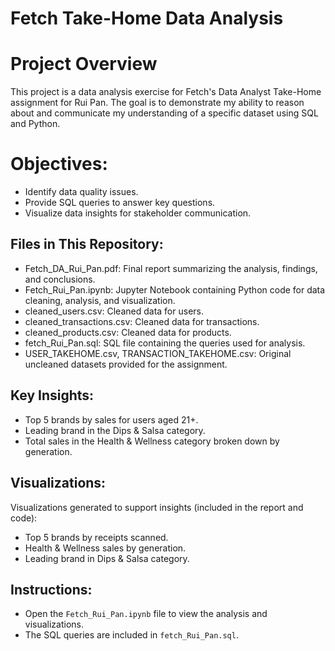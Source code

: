 # Fetch Take-Home Data Analysis

# Project Overview
This project is a data analysis exercise for Fetch's Data Analyst Take-Home assignment for Rui Pan. The goal is to demonstrate my ability to reason about and communicate my understanding of a specific dataset using SQL and Python.

# Objectives:
- Identify data quality issues.
- Provide SQL queries to answer key questions.
- Visualize data insights for stakeholder communication.

## Files in This Repository:
- Fetch_DA_Rui_Pan.pdf: Final report summarizing the analysis, findings, and conclusions.
- Fetch_Rui_Pan.ipynb: Jupyter Notebook containing Python code for data cleaning, analysis, and visualization.
- cleaned_users.csv: Cleaned data for users.
- cleaned_transactions.csv: Cleaned data for transactions.
- cleaned_products.csv: Cleaned data for products.
- fetch_Rui_Pan.sql: SQL file containing the queries used for analysis.
- USER_TAKEHOME.csv, TRANSACTION_TAKEHOME.csv: Original uncleaned datasets provided for the assignment.

## Key Insights:
- Top 5 brands by sales for users aged 21+.
- Leading brand in the Dips & Salsa category.
- Total sales in the Health & Wellness category broken down by generation.

## Visualizations:
Visualizations generated to support insights (included in the report and code):
- Top 5 brands by receipts scanned.
- Health & Wellness sales by generation.
- Leading brand in Dips & Salsa category.

## Instructions:
- Open the `Fetch_Rui_Pan.ipynb` file to view the analysis and visualizations.
- The SQL queries are included in `fetch_Rui_Pan.sql`.

